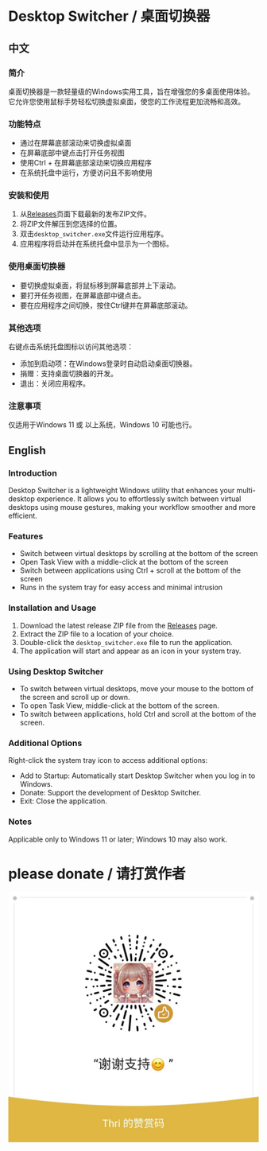 # Desktop Switcher / 桌面切换器

## 中文

### 简介
桌面切换器是一款轻量级的Windows实用工具，旨在增强您的多桌面使用体验。它允许您使用鼠标手势轻松切换虚拟桌面，使您的工作流程更加流畅和高效。

### 功能特点
- 通过在屏幕底部滚动来切换虚拟桌面
- 在屏幕底部中键点击打开任务视图
- 使用Ctrl + 在屏幕底部滚动来切换应用程序
- 在系统托盘中运行，方便访问且不影响使用

### 安装和使用
1. 从[Releases](https://github.com/yourusername/desktop-switcher/releases)页面下载最新的发布ZIP文件。
2. 将ZIP文件解压到您选择的位置。
3. 双击`desktop_switcher.exe`文件运行应用程序。
4. 应用程序将启动并在系统托盘中显示为一个图标。

### 使用桌面切换器
- 要切换虚拟桌面，将鼠标移到屏幕底部并上下滚动。
- 要打开任务视图，在屏幕底部中键点击。
- 要在应用程序之间切换，按住Ctrl键并在屏幕底部滚动。

### 其他选项
右键点击系统托盘图标以访问其他选项：
- 添加到启动项：在Windows登录时自动启动桌面切换器。
- 捐赠：支持桌面切换器的开发。
- 退出：关闭应用程序。

### 注意事项
仅适用于Windows 11 或 以上系统，Windows 10 可能也行。

## English

### Introduction
Desktop Switcher is a lightweight Windows utility that enhances your multi-desktop experience. It allows you to effortlessly switch between virtual desktops using mouse gestures, making your workflow smoother and more efficient.

### Features
- Switch between virtual desktops by scrolling at the bottom of the screen
- Open Task View with a middle-click at the bottom of the screen
- Switch between applications using Ctrl + scroll at the bottom of the screen
- Runs in the system tray for easy access and minimal intrusion

### Installation and Usage
1. Download the latest release ZIP file from the [Releases](https://github.com/yourusername/desktop-switcher/releases) page.
2. Extract the ZIP file to a location of your choice.
3. Double-click the `desktop_switcher.exe` file to run the application.
4. The application will start and appear as an icon in your system tray.

### Using Desktop Switcher
- To switch between virtual desktops, move your mouse to the bottom of the screen and scroll up or down.
- To open Task View, middle-click at the bottom of the screen.
- To switch between applications, hold Ctrl and scroll at the bottom of the screen.

### Additional Options
Right-click the system tray icon to access additional options:
- Add to Startup: Automatically start Desktop Switcher when you log in to Windows.
- Donate: Support the development of Desktop Switcher.
- Exit: Close the application.

### Notes
Applicable only to Windows 11 or later; Windows 10 may also work.


# please donate / 请打赏作者
![developer](./donate.jpg)
